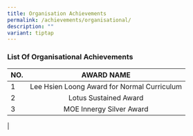 ```yaml
---
title: Organisation Achievements
permalink: /achievements/organisational/
description: ""
variant: tiptap
---
```

### List Of Organisational Achievements


| NO. | AWARD NAME |
|---|:---:|
| 1 | Lee Hsien Loong Award for Normal Curriculum |
| 2 | Lotus Sustained Award |
| 3 | MOE Innergy Silver Award |
|